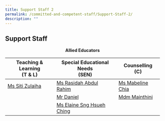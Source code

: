 ```yaml
---
title: Support Staff 2
permalink: /committed-and-competent-staff/Support-Staff-2/
description: ""
---
```

## Support Staff

**<center>Allied Educators</center>**

<table>
<thead>
  <tr>
    <th>Teaching &amp; Learning      <br>(T &amp; L) </th>
    <th>Special Educational Needs<br>(SEN)</th>
    <th>Counselling<br>(C)</th>
  </tr>
</thead>
<tbody>
  <tr>
    <td><a href="mailto:siti_zulaiha_khairi@moe.edu.sg">Ms Siti Zulaiha</a><br></td>
    <td><a href="mailto:rasidah_abdul_rahim@moe.edu.sg">Ms Rasidah Abdul Rahim</a> <br></td>
    <td><a href="mailto:chia_kit_mun_mabeline@moe.edu.sg">Ms Mabeline Chia</a></td>
  </tr>
  <tr>
    <td></td>
    <td><a href="mailto:daniel_a@moe.edu.sg">Mr Daniel</a></td>
    <td><a href="mailto:mainthini_m_harivalagan@moe.edu.sg">Mdm Mainthini</a></td>
  </tr>
  <tr>
    <td></td>
    <td><a href="mailto:sng_hsueh_ching@moe.edu.sg">Ms Elaine Sng Hsueh Ching</a><br></td>
    <td></td>
  </tr>
</tbody>
</table>